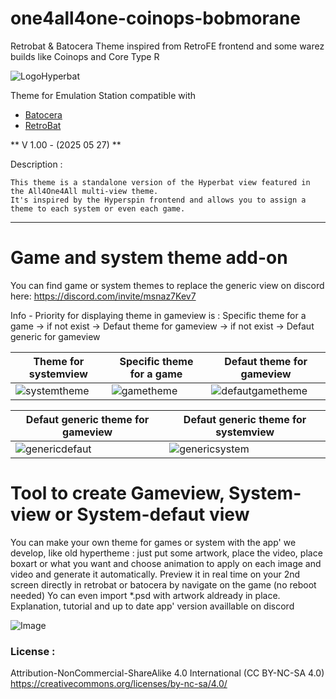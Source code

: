 # one4all4one-coinops-bobmorane
Retrobat & Batocera Theme inspired from RetroFE frontend and some warez builds like Coinops and Core Type R

![LogoHyperbat](https://github.com/user-attachments/assets/526ea69f-a6c2-41bd-8864-e68552f1c745)

Theme for Emulation Station compatible with
- [Batocera](https://batocera.org/)
- [RetroBat](https://www.retrobat.org/)

** V 1.00 - (2025 05 27) ** 

Description :

    This theme is a standalone version of the Hyperbat view featured in the All4One4All multi-view theme.
    It's inspired by the Hyperspin frontend and allows you to assign a theme to each system or even each game.

---  

# Game and system theme add-on
You can find game or system themes to replace the generic view on discord here: https://discord.com/invite/msnaz7Kev7

Info - Priority for displaying theme in gameview is : Specific theme for a game -> if not exist -> Defaut theme for gameview -> if not exist -> Defaut generic for gameview

| Theme for systemview  | Specific theme for a game | Defaut theme for gameview  |
| ------------- | ------------- | ------------- |
| ![systemtheme](https://github.com/user-attachments/assets/6c85069d-63a2-4ea8-8c29-d576821ec286)  | ![gametheme](https://github.com/user-attachments/assets/a6ca0762-cd94-44e7-87e5-2cec5879c0e9)  | ![defautgametheme](https://github.com/user-attachments/assets/b7cbaefb-dfc9-4073-9007-6608cf581ccb)  | 

| Defaut generic theme for gameview  | Defaut generic theme for systemview
| ------------- | ------------- |
| ![genericdefaut](https://github.com/user-attachments/assets/ee95b902-d2af-4d89-9061-52a467ea8d7b)  | ![genericsystem](https://github.com/user-attachments/assets/f6023f97-7684-43e4-bf42-7feef0e6cffd)  | 

# Tool to create Gameview, System-view or System-defaut view

You can make your own theme for games or system with the app' we develop, like old hypertheme : just put some artwork, place the video, place boxart or what you want and choose animation to apply on each image and video and generate it automatically. Preview it in real time on your 2nd screen directly in retrobat or batocera by navigate on the game (no reboot needed)
Yo can even import *.psd with artwork aldready in place. Explanation, tutorial and up to date app' version availlable on discord

![Image](https://github.com/user-attachments/assets/29c2b596-d2cf-4d8e-b5ae-ee1d484aa2e2)

### License :
Attribution-NonCommercial-ShareAlike 4.0 International (CC BY-NC-SA 4.0)  
https://creativecommons.org/licenses/by-nc-sa/4.0/
